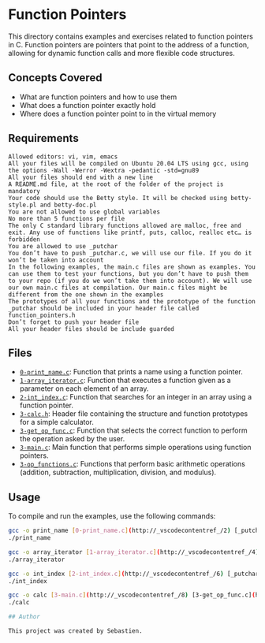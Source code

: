 # Function Pointers

This directory contains examples and exercises related to function pointers in C. Function pointers are pointers that point to the address of a function, allowing for dynamic function calls and more flexible code structures.

## Concepts Covered

- What are function pointers and how to use them
- What does a function pointer exactly hold
- Where does a function pointer point to in the virtual memory

## Requirements

    Allowed editors: vi, vim, emacs
    All your files will be compiled on Ubuntu 20.04 LTS using gcc, using the options -Wall -Werror -Wextra -pedantic -std=gnu89
    All your files should end with a new line
    A README.md file, at the root of the folder of the project is mandatory
    Your code should use the Betty style. It will be checked using betty-style.pl and betty-doc.pl
    You are not allowed to use global variables
    No more than 5 functions per file
    The only C standard library functions allowed are malloc, free and exit. Any use of functions like printf, puts, calloc, realloc etc… is forbidden
    You are allowed to use _putchar
    You don’t have to push _putchar.c, we will use our file. If you do it won’t be taken into account
    In the following examples, the main.c files are shown as examples. You can use them to test your functions, but you don’t have to push them to your repo (if you do we won’t take them into account). We will use our own main.c files at compilation. Our main.c files might be different from the one shown in the examples
    The prototypes of all your functions and the prototype of the function _putchar should be included in your header file called function_pointers.h
    Don’t forget to push your header file
    All your header files should be include guarded

## Files

- [`0-print_name.c`](0-print_name.c): Function that prints a name using a function pointer.
- [`1-array_iterator.c`](function_pointers/1-array_iterator.c): Function that executes a function given as a parameter on each element of an array.
- [`2-int_index.c`](function_pointers/2-int_index.c): Function that searches for an integer in an array using a function pointer.
- [`3-calc.h`](function_pointers/3-calc.h): Header file containing the structure and function prototypes for a simple calculator.
- [`3-get_op_func.c`](function_pointers/3-get_op_func.c): Function that selects the correct function to perform the operation asked by the user.
- [`3-main.c`](function_pointers/3-main.c): Main function that performs simple operations using function pointers.
- [`3-op_functions.c`](function_pointers/3-op_functions.c): Functions that perform basic arithmetic operations (addition, subtraction, multiplication, division, and modulus).

## Usage

To compile and run the examples, use the following commands:

```sh
gcc -o print_name [0-print_name.c](http://_vscodecontentref_/2) [_putchar.c](http://_vscodecontentref_/3)
./print_name

gcc -o array_iterator [1-array_iterator.c](http://_vscodecontentref_/4) [_putchar.c](http://_vscodecontentref_/5)
./array_iterator

gcc -o int_index [2-int_index.c](http://_vscodecontentref_/6) [_putchar.c](http://_vscodecontentref_/7)
./int_index

gcc -o calc [3-main.c](http://_vscodecontentref_/8) [3-get_op_func.c](http://_vscodecontentref_/9) [3-op_functions.c](http://_vscodecontentref_/10) [_putchar.c](http://_vscodecontentref_/11)
./calc

## Author

This project was created by Sebastien.